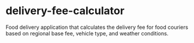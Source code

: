 # delivery-fee-calculator
Food delivery application that calculates the delivery fee for food couriers based on regional base fee, vehicle type, and weather conditions.
